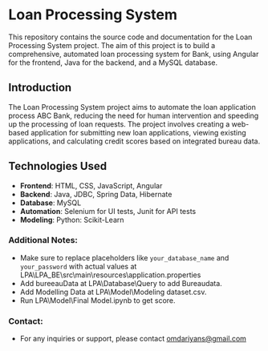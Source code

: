 # Loan Processing System

This repository contains the source code and documentation for the Loan Processing System project. 
The aim of this project is to build a comprehensive, automated loan processing system for Bank, using Angular for the frontend, Java for the backend, and a MySQL database.

## Introduction

The Loan Processing System project aims to automate the loan application process ABC Bank, reducing the need for human intervention and speeding up the processing of loan requests. 
The project involves creating a web-based application for submitting new loan applications, viewing existing applications, and calculating credit scores based on integrated bureau data.

## Technologies Used

- **Frontend**: HTML, CSS, JavaScript, Angular
- **Backend**: Java, JDBC, Spring Data, Hibernate
- **Database**: MySQL
- **Automation**: Selenium for UI tests, Junit for API tests
- **Modeling**: Python: Scikit-Learn

### Additional Notes:
- Make sure to replace placeholders like `your_database_name` and `your_password` with actual values at LPA\LPA_BE\src\main\resources\application.properties
- Add bureeauData at LPA\Database\Query to add Bureaudata.
- Add Modelling Data at LPA\Model\Modeling dataset.csv.
- Run LPA\Model\Final Model.ipynb to get score. 

### Contact:
- For any inquiries or support, please contact omdariyans@gmail.com
